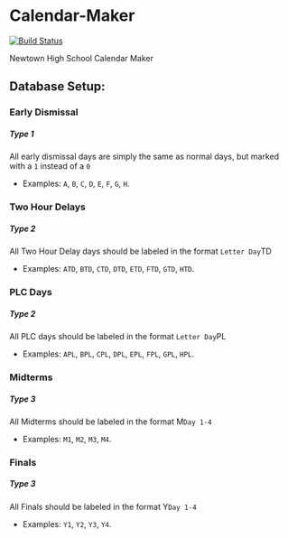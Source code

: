 # Calendar-Maker
[![Build Status](https://travis-ci.org/NHSTechTeam/Calendar-Maker.svg?branch=master)](https://travis-ci.org/NHSTechTeam/Calendar-Maker)

Newtown High School Calendar Maker

Database Setup:
--------
### Early Dismissal
##### Type 1
All early dismissal days are simply the same as normal days, but marked with a `1` instead of a `0`
- Examples: `A`, `B`, `C`, `D`, `E`, `F`, `G`, `H`.

### Two Hour Delays
##### Type 2
All Two Hour Delay days should be labeled in the format `Letter Day`TD
- Examples: `ATD`, `BTD`, `CTD`, `DTD`, `ETD`, `FTD`, `GTD`, `HTD`.

### PLC Days
##### Type 2
All PLC days should be labeled in the format `Letter Day`PL
- Examples: `APL`, `BPL`, `CPL`, `DPL`, `EPL`, `FPL`, `GPL`, `HPL`.

### Midterms
##### Type 3
All Midterms should be labeled in the format M`Day 1-4`
- Examples: `M1`, `M2`, `M3`, `M4`.

### Finals
##### Type 3
All Finals should be labeled in the format Y`Day 1-4`
- Examples: `Y1`, `Y2`, `Y3`, `Y4`.
